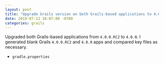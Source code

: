 ```yaml
---
layout: post
title: "Upgrade Grails version on both Grails-based applications to 4.0.0"
date: 2019-07-12 16:07:00 -0700
categories: grails
---
```

Upgraded both Grails-based applications from `4.0.0.RC2` to `4.0.0`.  I generated
blank Grails `4.0.0.RC2` and `4.0.0` apps and compared key files as necessary.

* `gradle.properties`
